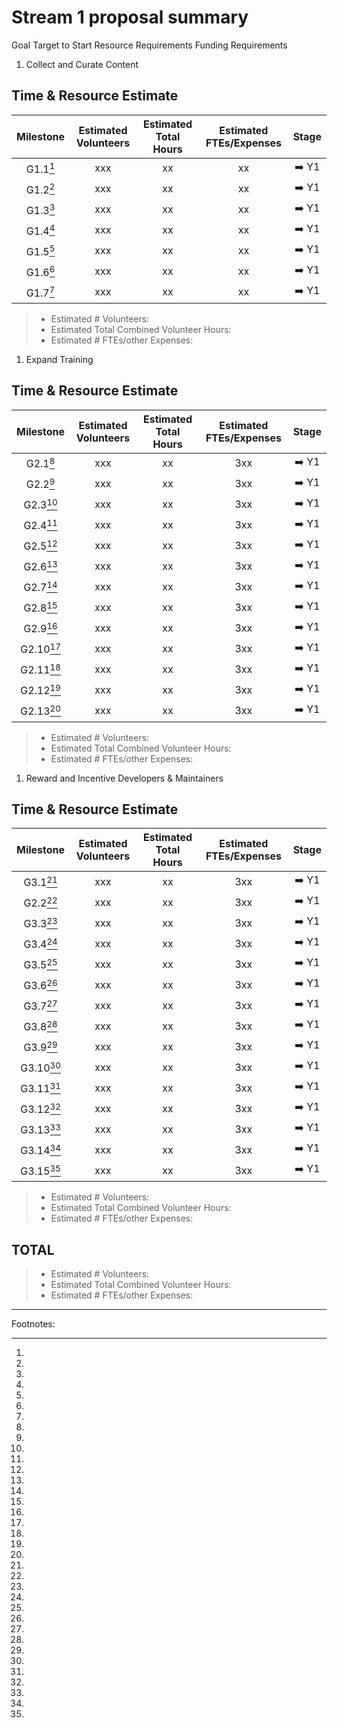 # Stream 1 proposal summary

Goal Target to Start Resource Requirements Funding Requirements

1. Collect and Curate Content

## Time & Resource Estimate

| Milestone | Estimated Volunteers | Estimated Total Hours | Estimated FTEs/Expenses | Stage |
| :-------: | :------------------: | :-------------------: | :---------------------: | :---: |
| G1.1[^1]  |         xxx          |          xx           |           xx            | ➡️ Y1 |
| G1.2[^1]  |         xxx          |          xx           |           xx            | ➡️ Y1 |
| G1.3[^1]  |         xxx          |          xx           |           xx            | ➡️ Y1 |
| G1.4[^1]  |         xxx          |          xx           |           xx            | ➡️ Y1 |
| G1.5[^1]  |         xxx          |          xx           |           xx            | ➡️ Y1 |
| G1.6[^1]  |         xxx          |          xx           |           xx            | ➡️ Y1 |
| G1.7[^1]  |         xxx          |          xx           |           xx            | ➡️ Y1 |

> - Estimated # Volunteers:
> - Estimated Total Combined Volunteer Hours:
> - Estimated # FTEs/other Expenses:

1. Expand Training

## Time & Resource Estimate

| Milestone | Estimated Volunteers | Estimated Total Hours | Estimated FTEs/Expenses | Stage |
| :-------: | :------------------: | :-------------------: | :---------------------: | :---: |
| G2.1[^1]  |         xxx          |          xx           |           3xx           | ➡️ Y1 |
| G2.2[^1]  |         xxx          |          xx           |           3xx           | ➡️ Y1 |
| G2.3[^1]  |         xxx          |          xx           |           3xx           | ➡️ Y1 |
| G2.4[^1]  |         xxx          |          xx           |           3xx           | ➡️ Y1 |
| G2.5[^1]  |         xxx          |          xx           |           3xx           | ➡️ Y1 |
| G2.6[^1]  |         xxx          |          xx           |           3xx           | ➡️ Y1 |
| G2.7[^1]  |         xxx          |          xx           |           3xx           | ➡️ Y1 |
| G2.8[^1]  |         xxx          |          xx           |           3xx           | ➡️ Y1 |
| G2.9[^1]  |         xxx          |          xx           |           3xx           | ➡️ Y1 |
| G2.10[^1] |         xxx          |          xx           |           3xx           | ➡️ Y1 |
| G2.11[^1] |         xxx          |          xx           |           3xx           | ➡️ Y1 |
| G2.12[^1] |         xxx          |          xx           |           3xx           | ➡️ Y1 |
| G2.13[^1] |         xxx          |          xx           |           3xx           | ➡️ Y1 |

> - Estimated # Volunteers:
> - Estimated Total Combined Volunteer Hours:
> - Estimated # FTEs/other Expenses:

1. Reward and Incentive Developers & Maintainers

## Time & Resource Estimate

| Milestone | Estimated Volunteers | Estimated Total Hours | Estimated FTEs/Expenses | Stage |
| :-------: | :------------------: | :-------------------: | :---------------------: | :---: |
| G3.1[^1]  |         xxx          |          xx           |           3xx           | ➡️ Y1 |
| G2.2[^1]  |         xxx          |          xx           |           3xx           | ➡️ Y1 |
| G3.3[^1]  |         xxx          |          xx           |           3xx           | ➡️ Y1 |
| G3.4[^1]  |         xxx          |          xx           |           3xx           | ➡️ Y1 |
| G3.5[^1]  |         xxx          |          xx           |           3xx           | ➡️ Y1 |
| G3.6[^1]  |         xxx          |          xx           |           3xx           | ➡️ Y1 |
| G3.7[^1]  |         xxx          |          xx           |           3xx           | ➡️ Y1 |
| G3.8[^1]  |         xxx          |          xx           |           3xx           | ➡️ Y1 |
| G3.9[^1]  |         xxx          |          xx           |           3xx           | ➡️ Y1 |
| G3.10[^1] |         xxx          |          xx           |           3xx           | ➡️ Y1 |
| G3.11[^1] |         xxx          |          xx           |           3xx           | ➡️ Y1 |
| G3.12[^1] |         xxx          |          xx           |           3xx           | ➡️ Y1 |
| G3.13[^1] |         xxx          |          xx           |           3xx           | ➡️ Y1 |
| G3.14[^1] |         xxx          |          xx           |           3xx           | ➡️ Y1 |
| G3.15[^1] |         xxx          |          xx           |           3xx           | ➡️ Y1 |

> - Estimated # Volunteers:
> - Estimated Total Combined Volunteer Hours:
> - Estimated # FTEs/other Expenses:

## TOTAL

> - Estimated # Volunteers:
> - Estimated Total Combined Volunteer Hours:
> - Estimated # FTEs/other Expenses:

---

Footnotes:
[^1]:
